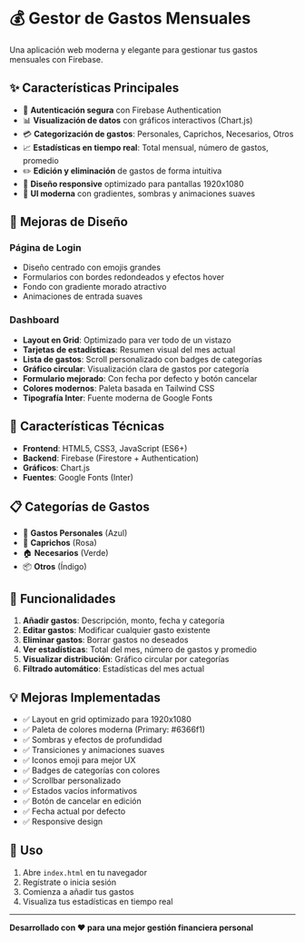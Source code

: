 # 💰 Gestor de Gastos Mensuales

Una aplicación web moderna y elegante para gestionar tus gastos mensuales con Firebase.

## ✨ Características Principales

- 🔐 **Autenticación segura** con Firebase Authentication
- 📊 **Visualización de datos** con gráficos interactivos (Chart.js)
- 💳 **Categorización de gastos**: Personales, Caprichos, Necesarios, Otros
- 📈 **Estadísticas en tiempo real**: Total mensual, número de gastos, promedio
- ✏️ **Edición y eliminación** de gastos de forma intuitiva
- 📱 **Diseño responsive** optimizado para pantallas 1920x1080
- 🎨 **UI moderna** con gradientes, sombras y animaciones suaves

## 🎨 Mejoras de Diseño

### Página de Login
- Diseño centrado con emojis grandes
- Formularios con bordes redondeados y efectos hover
- Fondo con gradiente morado atractivo
- Animaciones de entrada suaves

### Dashboard
- **Layout en Grid**: Optimizado para ver todo de un vistazo
- **Tarjetas de estadísticas**: Resumen visual del mes actual
- **Lista de gastos**: Scroll personalizado con badges de categorías
- **Gráfico circular**: Visualización clara de gastos por categoría
- **Formulario mejorado**: Con fecha por defecto y botón cancelar
- **Colores modernos**: Paleta basada en Tailwind CSS
- **Tipografía Inter**: Fuente moderna de Google Fonts

## 🚀 Características Técnicas

- **Frontend**: HTML5, CSS3, JavaScript (ES6+)
- **Backend**: Firebase (Firestore + Authentication)
- **Gráficos**: Chart.js
- **Fuentes**: Google Fonts (Inter)

## 📋 Categorías de Gastos

- 💼 **Gastos Personales** (Azul)
- 🎁 **Caprichos** (Rosa)
- 🏠 **Necesarios** (Verde)
- 📦 **Otros** (Índigo)

## 🎯 Funcionalidades

1. **Añadir gastos**: Descripción, monto, fecha y categoría
2. **Editar gastos**: Modificar cualquier gasto existente
3. **Eliminar gastos**: Borrar gastos no deseados
4. **Ver estadísticas**: Total del mes, número de gastos y promedio
5. **Visualizar distribución**: Gráfico circular por categorías
6. **Filtrado automático**: Estadísticas del mes actual

## 💡 Mejoras Implementadas

- ✅ Layout en grid optimizado para 1920x1080
- ✅ Paleta de colores moderna (Primary: #6366f1)
- ✅ Sombras y efectos de profundidad
- ✅ Transiciones y animaciones suaves
- ✅ Iconos emoji para mejor UX
- ✅ Badges de categorías con colores
- ✅ Scrollbar personalizado
- ✅ Estados vacíos informativos
- ✅ Botón de cancelar en edición
- ✅ Fecha actual por defecto
- ✅ Responsive design

## 🔧 Uso

1. Abre `index.html` en tu navegador
2. Regístrate o inicia sesión
3. Comienza a añadir tus gastos
4. Visualiza tus estadísticas en tiempo real

---

**Desarrollado con ❤️ para una mejor gestión financiera personal**
